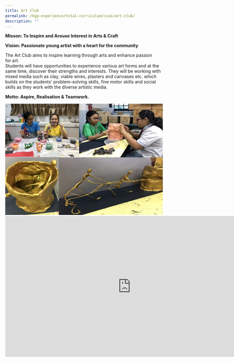 ```yaml
---
title: Art Club
permalink: /hgp-experience/total-curriculum/ccas/art-club/
description: ""
---
```

<p><strong>Misson: To Inspire and Arouse Interest in&nbsp;Arts&nbsp;&amp; Craft</strong></p>
<p><strong>Vision: </strong><strong>Passionate young artist&nbsp;with a heart for the community</strong></p>
<p>The Art&nbsp;Club&nbsp;aims to inspire learning through&nbsp;arts&nbsp;and enhance passion for&nbsp;art. <br />Students will have opportunities to&nbsp;experience various&nbsp;art&nbsp;forms and at the same time, discover their strengths and interests. They will be working with mixed media such as clay, viable wires, plasters and canvases etc. which builds on the students&rsquo; problem-solving skills, fine motor skills and social skills as they work with the diverse artistic media.</p>
<p><strong>Motto: Aspire, Realisation &amp; Teamwork.</strong></p>
<img src="/images/art.jpg">
<iframe width="802" height="451" src="https://www.youtube.com/embed/Zi7Q8jIxYCw" title="Art Club CCA Showcase" frameborder="0" allow="accelerometer; autoplay; clipboard-write; encrypted-media; gyroscope; picture-in-picture" allowfullscreen></iframe>